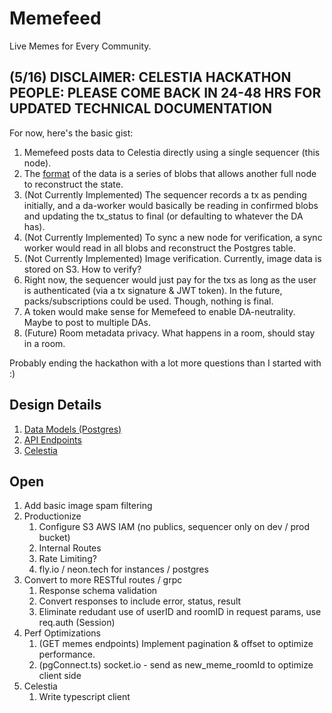 # Memefeed

Live Memes for Every Community.

## (5/16) DISCLAIMER: CELESTIA HACKATHON PEOPLE: PLEASE COME BACK IN 24-48 HRS FOR UPDATED TECHNICAL DOCUMENTATION

For now, here's the basic gist:

1. Memefeed posts data to Celestia directly using a single sequencer (this node).
2. The [format](https://github.com/memefeed-labs/memefeed/blob/main/src/resources/celestia.ts#L45-L50) of the data is a series of blobs that allows another full node to reconstruct the state.
3. (Not Currently Implemented) The sequencer records a tx as pending initially, and a da-worker would basically be reading in confirmed blobs and updating the tx_status to final (or defaulting to whatever the DA has).
4. (Not Currently Implemented) To sync a new node for verification, a sync worker would read in all blobs and reconstruct the Postgres table.
5. (Not Currently Implemented) Image verification. Currently, image data is stored on S3. How to verify?
6. Right now, the sequencer would just pay for the txs as long as the user is authenticated (via a tx signature & JWT token). In the future, packs/subscriptions could be used. Though, nothing is final.
7. A token would make sense for Memefeed to enable DA-neutrality. Maybe to post to multiple DAs.
8. (Future) Room metadata privacy. What happens in a room, should stay in a room.

Probably ending the hackathon with a lot more questions than I started with :)

## Design Details

1. [Data Models (Postgres)](https://github.com/memefeed-labs/memefeed/blob/main/src/resources/memes-pg.ts)
2. [API Endpoints](https://github.com/memefeed-labs/memefeed/blob/main/src/app.ts)
3. [Celestia](https://github.com/memefeed-labs/memefeed/blob/main/src/resources/pg.ts#L38)

## Open

1. Add basic image spam filtering
2. Productionize
   1. Configure S3 AWS IAM (no publics, sequencer only on dev / prod bucket)
   2. Internal Routes
   3. Rate Limiting?
   4. fly.io / neon.tech for instances / postgres
3. Convert to more RESTful routes / grpc
   1. Response schema validation
   2. Convert responses to include error, status, result
   3. Eliminate redudant use of userID and roomID in request params, use req.auth (Session)
4. Perf Optimizations
   1. (GET memes endpoints) Implement pagination & offset to optimize performance.
   2. (pgConnect.ts) socket.io - send as new_meme_roomId to optimize client side
5. Celestia
   1. Write typescript client
